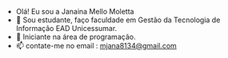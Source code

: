 - Olá! Eu sou a Janaina Mello Moletta
- 🔭 Sou estudante, faço faculdade em Gestão da Tecnologia de Informação EAD Unicessumar.
- 🌱 Iniciante na área de programação.
- 📫 contate-me no email : mjana8134@gmail.com
